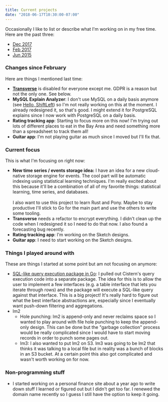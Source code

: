 ```yaml
---
title: Current projects
date: "2018-06-17T10:30:00-07:00"
---
```


Occasionally I like to list or describe what I'm working on
in my free time. Here are the past three:

* [Dec 2017](/2017/12/05/current-projects/)
* [Feb 2017](/2017/02/08/current-projects/)
* [Jun 2015](//2015/06/29/current-projects/)

### Changes since February

Here are things I mentioned last time:

* [**Transverse**](https://github.com/Preetam/transverse) is disabled for everyone except me. GDPR is a reason but not the only one. See below.
* **MySQL Explain Analyzer**: I don't use MySQL on a daily basis anymore (see [Hello, ShiftLeft](https://misfra.me/2018/03/22/hello-shiftleft/))
so I'm not really working on this at the moment. I already redesigned it, so that's good. I might extend it
for PostgreSQL explains since I now work with PostgreSQL on a daily basis.
* **Rating tracking app**: Starting to focus more on this now! I'm trying out lots of different places to eat
in the Bay Area and need something more than a spreadsheet to track them all!
* **Guitar app**: I'm not playing guitar as much since I moved but I'll fix that.

### Current focus

This is what I'm focusing on right now:

* **New time series / events storage idea:** I have an idea for a new cloud-native storage engine for events.
The cool part will be automatic indexing using statistical learning techniques. I'm really excited about
this because it'll be a combination of all of my favorite things: statistical learning, time series,
and databases.<br><br>I also want to use this project to learn Rust and Pony. Maybe to stay productive
I'll stick to Go for the main part and use the others to write some tooling.
* **Transverse** needs a refactor to encrypt everything. I didn't clean up the code
when I redesigned it so I need to do that now. I also found a forecasting bug recently.
* **Rating tracking app**: I'm working on the Sketch designs.
* **Guitar app**: I need to start working on the Sketch designs.

### Things I played around with

These are things I started at some point but am not focusing on anymore:

* [SQL-like query execution package in Go](https://github.com/Preetam/query): I pulled out Cistern's
query execution code into a separate package. The idea for this is to allow the user to implement
a few interfaces (e.g. a table interface that lets you iterate through rows) and the package will
execute a SQL-like query against that interface. This is a big project! It's really hard to figure
out what the best interface abstractions are, especially since I eventually want push-down filtering
and aggregations.
* lm2
  * Hole punching: lm2 is append-only and never reclaims space so I wanted to play around with
  file hole punching to keep the append-only design. This can be done but the "garbage collection"
  process would be really complicated since I would have to start moving records in order to punch
  some pages out.
  * lm3: I also wanted to put lm2 on S3. lm3 was going to be lm2 that thinks it was talking to a local
  file but in reality was a bunch of blocks in an S3 bucket. At a certain point this also got complicated
  and wasn't worth working on for now.

### Non-programming stuff

* I started working on a personal finance site about a year ago to write down stuff I learned or
figured out but I didn't get too far. I renewed the domain name recently so I guess I still have the
option to keep it going.
